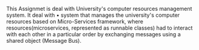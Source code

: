 This Assignmet is deal with University's computer resources management system.
It deal with •	system that manages the university's computer resources based on Micro-Services framework, where resources(microservices, represented as runnable classes) had to interact with each other in a particular order by exchanging messages using a shared object (Message Bus).          
